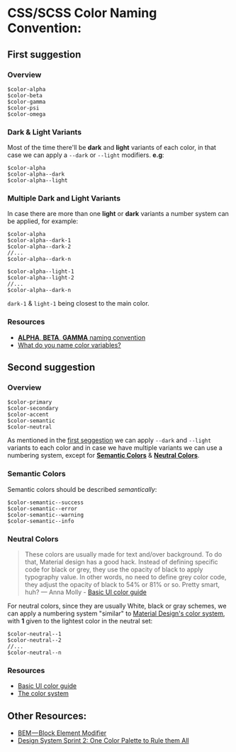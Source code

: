 # CSS/SCSS Color Naming Convention:

## First suggestion

### Overview

```
$color-alpha
$color-beta
$color-gamma
$color-psi
$color-omega
```

### Dark & Light Variants

Most of the time there'll be **dark** and **light** variants of each color, in that case we can apply a `--dark` or `--light` modifiers. **e.g**:

```
$color-alpha
$color-alpha--dark
$color-alpha--light
```

### Multiple Dark and Light Variants

In case there are more than one **light** or **dark** variants a number system can be applied, for example:

```
$color-alpha
$color-alpha--dark-1
$color-alpha--dark-2
//...
$color-alpha--dark-n

$color-alpha--light-1
$color-alpha--light-2
//...
$color-alpha--dark-n
```

`dark-1` & `light-1` being closest to the main color.

### Resources

- [**ALPHA**, **BETA**, **GAMMA** naming convention](https://www.silvestarbistrovic.from.hr/articles/alpha-beta-gamma-naming-convention/)
- [What do you name color variables?](https://css-tricks.com/what-do-you-name-color-variables/)

## Second suggestion

### Overview

```
$color-primary
$color-secondary
$color-accent
$color-semantic
$color-neutral
```

As mentioned in the [first seggestion](#first-suggestion) we can apply `--dark` and `--light` variants to each color and in case we have multiple variants we can use a numbering system, except for [**Semantic Colors**](#semantic-colors) & [**Neutral Colors**](#neutral-colors).

### Semantic Colors

Semantic colors should be described _semantically_:

```
$color-semantic--success
$color-semantic--error
$color-semantic--warning
$color-semantic--info
```

### Neutral Colors

> These colors are usually made for text and/over background. To do that, Material design has a good hack. Instead of defining specific code for black or grey, they use the opacity of black to apply typography value. In other words, no need to define grey color code, they adjust the opacity of black to 54% or 81% or so. Pretty smart, huh?
> — Anna Molly - [Basic UI color guide](https://blog.prototypr.io/basic-ui-color-guide-7612075cc71a)

For neutral colors, since they are usually White, black or gray schemes, we can apply a numbering system "similar" to [Material Design's color system](https://material.io/design/color/the-color-system.html), with **1** given to the lightest color in the neutral set:

```
$color-neutral--1
$color-neutral--2
//...
$color-neutral--n
```

### Resources

- [Basic UI color guide](https://blog.prototypr.io/basic-ui-color-guide-7612075cc71a)
- [The color system ](https://material.io/design/color/#)

## Other Resources:

- [BEM — Block Element Modifier](https://blog.prototypr.io/basic-ui-color-guide-7612075cc71a)
- [Design System Sprint 2: One Color Palette to Rule them All](https://medium.com/@ethersystem/speccing-colors-in-design-systems-f06e91ed9ca0)
